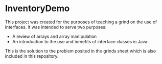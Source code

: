 InventoryDemo
=============

This project was created for the purposes of teaching a grind on the use of interfaces. It was intended to serve two purposes:

+ A review of arrays and array manipulation
+ An introduction to the use and benefits of interface classes in Java

This is the solution to the problem posited in the grinds sheet which is also included in this repository.
